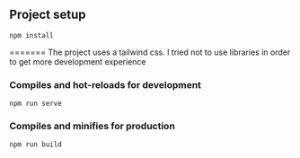 

## Project setup
```
npm install
```
=======
The project uses a tailwind css. I tried not to use libraries in order to get more development experience



### Compiles and hot-reloads for development
```
npm run serve
```

### Compiles and minifies for production
```
npm run build
```
